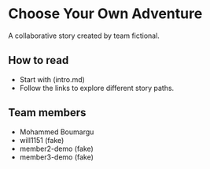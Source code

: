 # Choose Your Own Adventure

A collaborative story created by team fictional.

## How to read
- Start with (intro.md)
- Follow the links to explore different story paths.

## Team members
- Mohammed Boumargu
- will1151 (fake)
- member2-demo (fake)
- member3-demo (fake)
